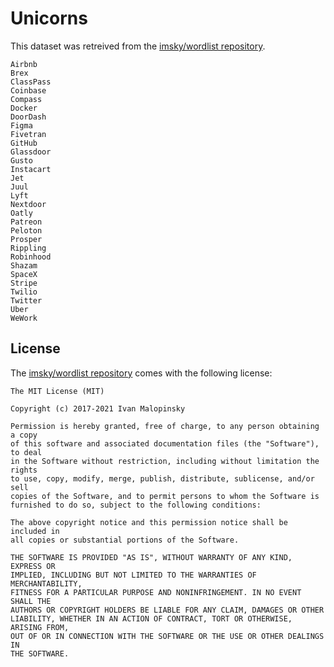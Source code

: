 # Unicorns

This dataset was retreived from the [imsky/wordlist repository](https://github.com/imsky/wordlists).

```
Airbnb
Brex
ClassPass
Coinbase
Compass
Docker
DoorDash
Figma
Fivetran
GitHub
Glassdoor
Gusto
Instacart
Jet
Juul
Lyft
Nextdoor
Oatly
Patreon
Peloton
Prosper
Rippling
Robinhood
Shazam
SpaceX
Stripe
Twilio
Twitter
Uber
WeWork
```

## License 

The [imsky/wordlist repository](https://github.com/imsky/wordlists) comes with the following license: 

```
The MIT License (MIT)

Copyright (c) 2017-2021 Ivan Malopinsky

Permission is hereby granted, free of charge, to any person obtaining a copy
of this software and associated documentation files (the "Software"), to deal
in the Software without restriction, including without limitation the rights
to use, copy, modify, merge, publish, distribute, sublicense, and/or sell
copies of the Software, and to permit persons to whom the Software is
furnished to do so, subject to the following conditions:

The above copyright notice and this permission notice shall be included in
all copies or substantial portions of the Software.

THE SOFTWARE IS PROVIDED "AS IS", WITHOUT WARRANTY OF ANY KIND, EXPRESS OR
IMPLIED, INCLUDING BUT NOT LIMITED TO THE WARRANTIES OF MERCHANTABILITY,
FITNESS FOR A PARTICULAR PURPOSE AND NONINFRINGEMENT. IN NO EVENT SHALL THE
AUTHORS OR COPYRIGHT HOLDERS BE LIABLE FOR ANY CLAIM, DAMAGES OR OTHER
LIABILITY, WHETHER IN AN ACTION OF CONTRACT, TORT OR OTHERWISE, ARISING FROM,
OUT OF OR IN CONNECTION WITH THE SOFTWARE OR THE USE OR OTHER DEALINGS IN
THE SOFTWARE.
```
